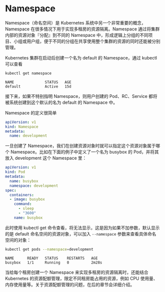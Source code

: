 # Namespace

Namespace（命名空间）是 Kubernetes 系统中另一个非常重要的概念，Namespace 在很多情况下用于实现多租房的资源隔离。Namespace 通过将集群内部的资源对象『分配』到不同的 Namespace 中，形成逻辑上分组的不同项目、小组或用户组，便于不同的分组在共享使用整个集群的资源的同时还能被分别管理。

Kubernetes 集群在启动后创建一个名为 default 的 Namespace，通过 kubectl 可以查看
```bash
kubectl get namespace
```
```text
NAME              STATUS   AGE
default           Active   15d
```

接下来，如果不特别指明 Namespace，则用户创建的 Pod、RC、Service 都将被系统创建到这个默认的名为 default 的 Namespace 中。

Namespace 的定义很简单
```yaml
apiVersion: v1
kind: Namespace
metadata:
  name: development
```

一旦创建了 Namespace，我们在创建资源对象时就可以指定这个资源对象属于哪个 Namespace。比如在下面的例子中定义了一个名为 busybox 的 Pod，并将其放入 development 这个 Namespace 里：
```yaml
apiVersion: v1
kind: Pod
metadata:
  name: busybox
  namespace: development
spec:
  containers:
  - image: busybox
    command:
      - sleep
      - "3600"
    name: busybox
```

此时使用 kubectl get 命令查看，将无法显示，这是因为如果不加参数，默认显示的是 default 命名空间的资源对象，可以加入 `--namespace` 参数来查看具体命名空间的对象：
```bash
kubectl get pods --namespace=development
```
```text
NAME      READY   STATUS    RESTARTS   AGE
busybox   1/1     Running   0          2m28s
```

当给每个租房创建一个 Namespace 来实现多租房的资源隔离时，还能结合 Kubernetes 的资源配额管理，限定不同租房能占用的资源，例如 CPU 使用量、内存使用量等。关于资源配额管理的问题，在后的章节会详细介绍。
